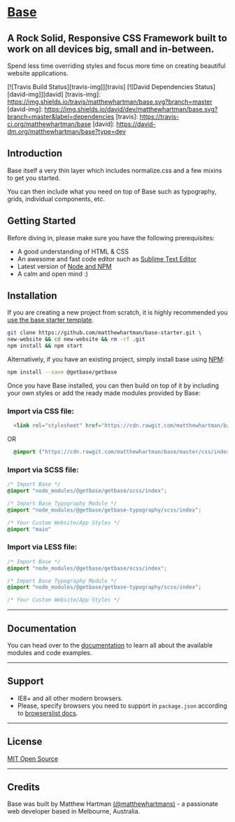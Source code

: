 # [Base](http://getbase.org)

## A Rock Solid, Responsive CSS Framework built to work on all devices big, small and in-between.
Spend less time overriding styles and focus more time on creating beautiful website applications.

[![Travis Build Status][travis-img]][travis] [![David Dependencies Status][david-img]][david]
[travis-img]:   https://img.shields.io/travis/matthewhartman/base.svg?branch=master
[david-img]:    https://img.shields.io/david/dev/matthewhartman/base.svg?branch=master&label=dependencies
[travis]:       https://travis-ci.org/matthewhartman/base
[david]:        https://david-dm.org/matthewhartman/base?type=dev

## Introduction
Base itself a very thin layer which includes normalize.css and a few mixins to get you started.

You can then include what you need on top of Base such as typography, grids, individual components, etc.

## Getting Started
Before diving in, please make sure you have the following prerequisites:

* A good understanding of HTML &amp; CSS
* An awesome and fast code editor such as [Sublime Text Editor](http://www.sublimetext.com/)
* Latest version of [Node and NPM](https://nodejs.org/en/)
* A calm and open mind :)

## Installation
If you are creating a new project from scratch, it is highly recommended you [use the base starter template](https://github.com/matthewhartman/base-starter).

```bash
git clone https://github.com/matthewhartman/base-starter.git \
new-website && cd new-website && rm -rf .git
npm install && npm start
```

Alternatively, if you have an existing project, simply install base using [NPM](https://www.npmjs.com/):

```bash
npm install --save @getbase/getbase
```

Once you have Base installed, you can then build on top of it by including your own styles or add the ready made modules provided by Base:

### Import via CSS file:
  ```html
    <link rel="stylesheet" href="https://cdn.rawgit.com/matthewhartman/base/master/css/index.css">
  ```

  OR

  ```css
    @import ("https://cdn.rawgit.com/matthewhartman/base/master/css/index.css")
  ```

### Import via SCSS file:

  ```scss
  /* Import Base */
  @import "node_modules/@getbase/getbase/scss/index";

  /* Import Base Typography Module */
  @import "node_modules/@getbase/getbase-typography/scss/index";

  /* Your Custom Website/App Styles */
  @import "main"
  ```


### Import via LESS file:

  ```css
  /* Import Base */
  @import "node_modules/@getbase/getbase/scss/index";

  /* Import Base Typography Module */
  @import "node_modules/@getbase/getbase-typography/scss/index";

  /* Your Custom Website/App Styles */
  ```

* * *

## Documentation
You can head over to the [documentation](http://getbase.org/docs/) to learn all about the available modules and code examples.

* * *

## Support
* IE8+ and all other modern browsers.
* Please, specify browsers you need to support in `package.json` according to [browserslist docs](https://github.com/ai/browserslist#queries).

* * *

## License
[MIT Open Source](https://opensource.org/licenses/MIT)

* * *

## Credits
Base was built by Matthew Hartman [(@matthewhartmans)](http://twitter.com/matthewhartmans) - a passionate web developer based in Melbourne, Australia.
